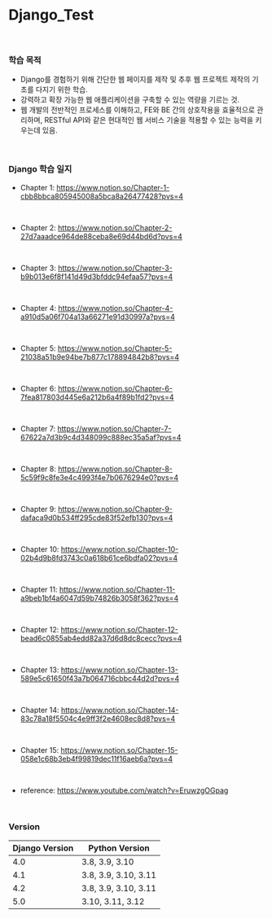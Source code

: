 # Django_Test

<br>

### 학습 목적
- Django를 경험하기 위해 간단한 웹 페이지를 제작 및 추후 웹 프로젝트 제작의 기초를 다지기 위한 학습.
- 강력하고 확장 가능한 웹 애플리케이션을 구축할 수 있는 역량을 기르는 것.
- 웹 개발의 전반적인 프로세스를 이해하고, FE와 BE 간의 상호작용을 효율적으로 관리하며, RESTful API와 같은 현대적인 웹 서비스 기술을 적용할 수 있는 능력을 키우는데 있음.

<br>

### Django 학습 일지
- Chapter 1: https://www.notion.so/Chapter-1-cbb8bbca805945008a5bca8a26477428?pvs=4

<br>

- Chapter 2: https://www.notion.so/Chapter-2-27d7aaadce964de88ceba8e69d44bd6d?pvs=4

<br>

- Chapter 3: https://www.notion.so/Chapter-3-b9b013e6f8f141d49d3bfddc94efaa57?pvs=4

<br>

- Chapter 4: https://www.notion.so/Chapter-4-a910d5a06f704a13a66271e91d30997a?pvs=4

<br>

- Chapter 5: https://www.notion.so/Chapter-5-21038a51b9e94be7b877c178894842b8?pvs=4

<br>

- Chapter 6: https://www.notion.so/Chapter-6-7fea817803d445e6a212b6a4f89b1fd2?pvs=4

<br>

- Chapter 7: https://www.notion.so/Chapter-7-67622a7d3b9c4d348099c888ec35a5af?pvs=4

<br>

- Chapter 8: https://www.notion.so/Chapter-8-5c59f9c8fe3e4c4993f4e7b0676294e0?pvs=4

<br>

- Chapter 9: https://www.notion.so/Chapter-9-dafaca9d0b534ff295cde83f52efb130?pvs=4

<br>

- Chapter 10: https://www.notion.so/Chapter-10-02b4d9b8fd3743c0a618b61ce6bdfa02?pvs=4

<br>

- Chapter 11: https://www.notion.so/Chapter-11-a9beb1bf4a6047d59b74826b3058f362?pvs=4

<br>

- Chapter 12: https://www.notion.so/Chapter-12-bead6c0855ab4edd82a37d6d8dc8cecc?pvs=4

<br>

- Chapter 13: https://www.notion.so/Chapter-13-589e5c61650f43a7b064716cbbc44d2d?pvs=4

<br>

- Chapter 14: https://www.notion.so/Chapter-14-83c78a18f5504c4e9ff3f2e4608ec8d8?pvs=4

<br>

- Chapter 15: https://www.notion.so/Chapter-15-058e1c68b3eb4f99819dec11f16aeb6a?pvs=4

<br>

- reference: https://www.youtube.com/watch?v=EruwzgOGpag

<br>

### Version
| Django Version | Python Version |
|----------------|----------------|
| 4.0 | 3.8, 3.9, 3.10 |
| 4.1 | 3.8, 3.9, 3.10, 3.11 |
| 4.2 | 3.8, 3.9, 3.10, 3.11 |
| 5.0 | 3.10, 3.11, 3.12 |

<br>